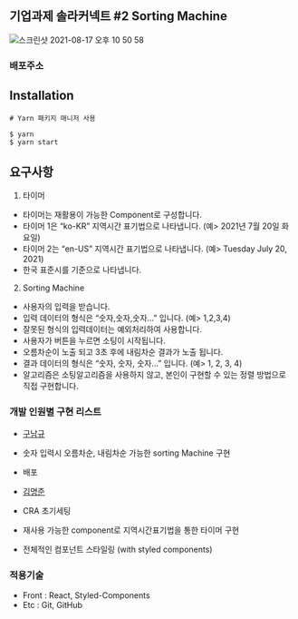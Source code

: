 ## 기업과제 솔라커넥트 #2 Sorting Machine

![스크린샷 2021-08-17 오후 10 50 58](https://user-images.githubusercontent.com/76652614/129738221-b096e80b-632c-4168-912c-f6ca3cb38ef7.png)

### 배포주소

## Installation

```
# Yarn 패키지 매니저 사용

$ yarn
$ yarn start
```

## 요구사항

1. 타이머

- 타이머는 재활용이 가능한 Component로 구성합니다.
- 타이머 1은 “ko-KR” 지역시간 표기법으로 나타냅니다. (예> 2021년 7월 20일 화요일)
- 타이머 2는 “en-US” 지역시간 표기법으로 나타냅니다. (예> Tuesday July 20, 2021)
- 한국 표준시를 기준으로 나타냅니다.

2. Sorting Machine

- 사용자의 입력을 받습니다.
- 입력 데이터의 형식은 “숫자,숫자,숫자…” 입니다. (예> 1,2,3,4)
- 잘못된 형식의 입력데이터는 예외처리하여 사용합니다.
- 사용자가 버튼을 누르면 소팅이 시작됩니다.
- 오름차순이 노출 되고 3초 후에 내림차순 결과가 노출 됩니다.
- 결과 데이터의 형식은 “숫자, 숫자, 숫자…” 입니다. (예> 1, 2, 3, 4)
- 알고리즘은 소팅알고리즘을 사용하지 않고, 본인이 구현할 수 있는 정렬 방법으로 직접 구현합니다.

### 개발 인원별 구현 리스트

- [구남규](https://github.com/nain93)

- 숫자 입력시 오름차순, 내림차순 가능한 sorting Machine 구현
- 배포

- [김명준](https://github.com/JOHNKIM-KK)

- CRA 초기세팅
- 재사용 가능한 component로 지역시간표기법을 통한 타이머 구현
- 전체적인 컴포넌트 스타일링 (with styled components)

### 적용기술

- Front : React, Styled-Components
- Etc : Git, GitHub
